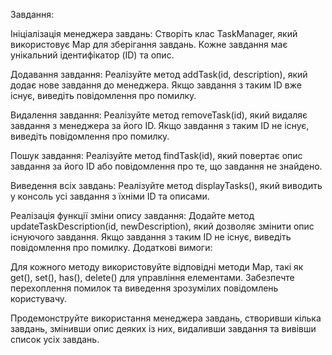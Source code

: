 Завдання:

Ініціалізація менеджера завдань: 
Створіть клас TaskManager, який використовує Map для зберігання завдань. Кожне завдання має унікальний ідентифікатор (ID) та опис.

Додавання завдання: Реалізуйте метод addTask(id, description), який додає нове завдання до менеджера. Якщо завдання з таким ID вже існує, виведіть повідомлення про помилку.

Видалення завдання: Реалізуйте метод removeTask(id), який видаляє завдання з менеджера за його ID. Якщо завдання з таким ID не існує, виведіть повідомлення про помилку.

Пошук завдання: Реалізуйте метод findTask(id), який повертає опис завдання за його ID або повідомлення про те, що завдання не знайдено.

Виведення всіх завдань: Реалізуйте метод displayTasks(), який виводить у консоль усі завдання з їхніми ID та описами.

Реалізація функції зміни опису завдання: Додайте метод updateTaskDescription(id, newDescription), який дозволяє змінити опис існуючого завдання. Якщо завдання з таким ID не існує, виведіть повідомлення про помилку.
Додаткові вимоги:

Для кожного методу використовуйте відповідні методи Map, такі як get(), set(), has(), delete() для управління елементами.
Забезпечте перехоплення помилок та виведення зрозумілих повідомлень користувачу.

Продемонструйте використання менеджера завдань, створивши кілька завдань, змінивши опис деяких із них, видаливши завдання та вивівши список усіх завдань.